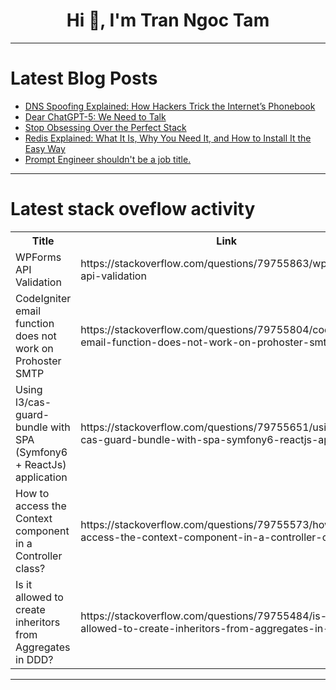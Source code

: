 <h1 align="center">Hi 👋, I'm Tran Ngoc Tam</h1>

---

# Latest Blog Posts 
<!-- BLOG-POST-LIST:START -->
- [DNS Spoofing Explained: How Hackers Trick the Internet’s Phonebook](https://dev.to/rijultp/dns-spoofing-explained-how-hackers-trick-the-internets-phonebook-38nd)
- [Dear ChatGPT-5: We Need to Talk](https://dev.to/ospehlivano/dear-chatgpt-5-we-need-to-talk-4g6j)
- [Stop Obsessing Over the Perfect Stack](https://dev.to/alexcloudstar/stop-obsessing-over-the-perfect-stack-59m6)
- [Redis Explained: What It Is, Why You Need It, and How to Install It the Easy Way](https://dev.to/lamri_abdellahramdane_15/redis-explained-what-it-is-why-you-need-it-and-how-to-install-it-the-easy-way-2hmf)
- [Prompt Engineer shouldn&#39;t be a job title.](https://dev.to/melvyn_sopacua_afcf30b58a/prompt-engineer-shouldnt-be-a-job-title-4427)
<!-- BLOG-POST-LIST:END -->

---

# Latest stack oveflow activity
<table>
  <tr><th>Title</th><th>Link</th></tr>
  <!-- STACKOVERFLOW:START --><tr><td>WPForms API Validation</td><td>https://stackoverflow.com/questions/79755863/wpforms-api-validation</td></tr><tr><td>CodeIgniter email function does not work on Prohoster SMTP</td><td>https://stackoverflow.com/questions/79755804/codeigniter-email-function-does-not-work-on-prohoster-smtp</td></tr><tr><td>Using l3/cas-guard-bundle with SPA &lpar;Symfony6 + ReactJs&rpar; application</td><td>https://stackoverflow.com/questions/79755651/using-l3-cas-guard-bundle-with-spa-symfony6-reactjs-application</td></tr><tr><td>How to access the Context component in a Controller class?</td><td>https://stackoverflow.com/questions/79755573/how-to-access-the-context-component-in-a-controller-class</td></tr><tr><td>Is it allowed to create inheritors from Aggregates in DDD?</td><td>https://stackoverflow.com/questions/79755484/is-it-allowed-to-create-inheritors-from-aggregates-in-ddd</td></tr><!-- STACKOVERFLOW:END -->
</table>

---


